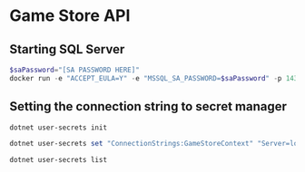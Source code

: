 # Game Store API

## Starting SQL Server
```powershell
$saPassword="[SA PASSWORD HERE]"
docker run -e "ACCEPT_EULA=Y" -e "MSSQL_SA_PASSWORD=$saPassword" -p 1433:1433 -v sqlvolume:/var/opt/mssql -d --rm --name mssql mcr.microsoft.com/mssql/server:2022-latest
```

## Setting the connection string to secret manager
```powershell
dotnet user-secrets init

dotnet user-secrets set "ConnectionStrings:GameStoreContext" "Server=localhost; Database=GameStore; User Id=sa; Password=$saPassword; TrustServerCertificate=True"

dotnet user-secrets list
```